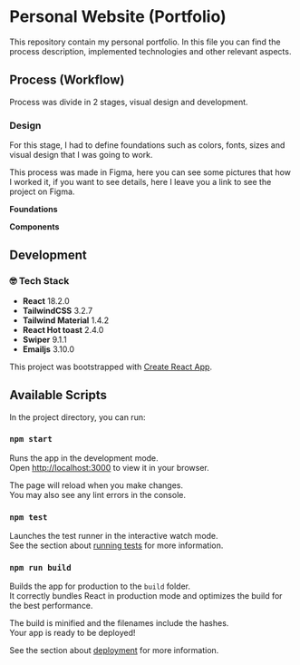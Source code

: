 # Personal Website (Portfolio)

This repository contain my personal portfolio. In this file you can find the process description, implemented technologies and other relevant aspects.

## Process (Workflow)

Process was divide in 2 stages, visual design and development.

### Design

For this stage, I had to define foundations such as colors, fonts, sizes and visual design that I was going to work. 

This process was made in Figma, here you can see some pictures that how I worked it, if you want to see details, here I leave you a link to see the project on Figma.

**Foundations**



**Components**

## Development

### 🤓 Tech Stack

* __React__ 18.2.0
* __TailwindCSS__ 3.2.7
* __Tailwind Material__ 1.4.2
* __React Hot toast__ 2.4.0
* __Swiper__ 9.1.1
* __Emailjs__ 3.10.0


This project was bootstrapped with [Create React App](https://github.com/facebook/create-react-app).

## Available Scripts

In the project directory, you can run:

### `npm start`

Runs the app in the development mode.\
Open [http://localhost:3000](http://localhost:3000) to view it in your browser.

The page will reload when you make changes.\
You may also see any lint errors in the console.

### `npm test`

Launches the test runner in the interactive watch mode.\
See the section about [running tests](https://facebook.github.io/create-react-app/docs/running-tests) for more information.

### `npm run build`

Builds the app for production to the `build` folder.\
It correctly bundles React in production mode and optimizes the build for the best performance.

The build is minified and the filenames include the hashes.\
Your app is ready to be deployed!

See the section about [deployment](https://facebook.github.io/create-react-app/docs/deployment) for more information.
